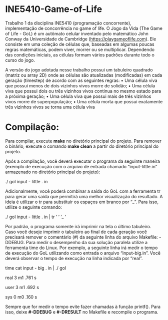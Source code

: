 # INE5410-Game-of-Life
Trabalho 1 da disciplina INE5410 (programação concorrente), implementação de concorrência no game of life.
O Jogo da Vida (The Game of Life - GoL) é um autômato celular inventado pelo matemático John Conway da
Universidade de Cambridge (https://playgameoflife.com). Ele consiste em uma coleção de células que, baseadas
em algumas poucas regras matemáticas, podem viver, morrer ou se multiplicar. Dependendo das condições iniciais,
as células formam vários padrões durante todo o curso do jogo.

A versão do jogo adotada nesse trabalho possui um tabuleiro quadrado (matriz ou array 2D) onde as células são
atualizadas (modificadas) em cada geração (timestep) de acordo com as seguintes regras:
• Uma célula viva que possui menos de dois vizinhos vivos morre de solidão;
• Uma célula viva que possui dois ou três vizinhos vivos continua no mesmo estado para a próxima geração;
• Uma célula viva que possui mais de três vizinhos vivos morre de superpopulação;
• Uma célula morta que possui exatamente três vizinhos vivos se torna uma célula viva

# Compilação:
Para compilar, execute <b>make</b> no diretório principal do projeto. Para remover o binário, execute o comando <b>make
clean</b> a partir do diretório principal do projeto.

Após a compilação, você deverá executar o programa da seguinte maneira (exemplo de execução com o arquivo de
entrada chamado “input-little.in” armazenado no diretório principal do projeto):

./ gol input - little . in

Adicionalmente, você poderá combinar a saída do GoL com a ferramenta tr para gerar uma saída que permitirá
uma melhor visualização do resultado. A ideia é utilizar o tr para substituir os espaços em branco por “_”. Para isso,
utilize o seguinte comando:

./ gol input - little . in | tr ’ ’ ’_ ’

Por padrão, o programa somente irá imprimir na tela o último tabuleiro. Caso você deseje imprimir o tabuleiro ao
final de cada geração você precisará remover o comentário (#) da seguinte linha do arquivo Makefile: -DDEBUG.
Para medir o desempenho da sua solução paralela utilize a ferramenta time do Linux. Por exemplo, a seguinte
linha irá medir o tempo de execução do GoL utilizando como entrada o arquivo “input-big.in”. Você deverá observar
o tempo de execução na linha indicada por “real”.

time cat input - big . in | ./ gol

real 3 m1 .761 s

user 3 m1 .692 s

sys 0 m0 .160 s


Sempre que for medir o tempo evite fazer chamadas à função printf(). Para isso, deixe <b>#-DDEBUG</b> e <b>#-DRESULT</b> no
Makefile e recompile o programa.
